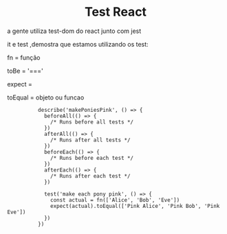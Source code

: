 <h1 align="center"> Test React </h1>

<p> a gente utiliza test-dom do react junto com jest
<p> it e test ,demostra que estamos utilizando os test:
<p> fn = função
<p> toBe = '==='
<p> expect =
<p> toEqual = objeto ou funcao

              describe('makePoniesPink', () => {
                beforeAll(() => {
                  /* Runs before all tests */
                })
                afterAll(() => {
                  /* Runs after all tests */
                })
                beforeEach(() => {
                  /* Runs before each test */
                })
                afterEach(() => {
                  /* Runs after each test */
                })

                test('make each pony pink', () => {
                  const actual = fn(['Alice', 'Bob', 'Eve'])
                  expect(actual).toEqual(['Pink Alice', 'Pink Bob', 'Pink Eve'])
                })
              })